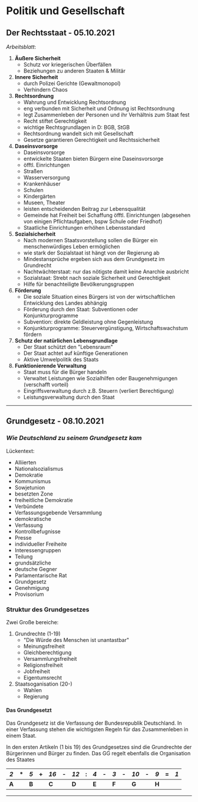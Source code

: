 # Politik und Gesellschaft

## Der Rechtsstaat - 05.10.2021

*Arbeitsblatt*:

1. **Äußere Sicherheit**
   - Schutz vor kriegerischen Überfällen
   - Beziehungen zu anderen Staaten & Militär
2. **Innere Sicherheit**
   - durch Polizei Gerichte (Gewaltmonopol)
   - Verhindern Chaos
3. **Rechtsordnung**
   - Wahrung und Entwicklung Rechtsordnung
   - eng verbunden mit Sicherheit und Ordnung ist Rechtsordnung
   - legt Zusammenleben der Personen und ihr Verhältnis zum Staat fest
   - Recht stiftet Gerechtigkeit
   - wichtige Rechtsgrundlagen in D: BGB, StGB
   - Rechtsordnung wandelt sich mit Gesellschaft
   - Gesetze garantieren Gerechtigkeit und Rechtssicherheit
4. **Daseinsvorsorge**
   - Daseinsvorsorge
   - entwickelte Staaten bieten Bürgern eine Daseinsvorsorge
   - öfftl. Einrichtungen
   - Straßen
   - Wasserversorgung
   - Krankenhäuser
   - Schulen
   - Kindergärten
   - Museen, Theater
   - leisten entscheidenden Beitrag zur Lebensqualität
   - Gemeinde hat Freiheit bei Schaffung öfftl. Einrichtungen (abgesehen von einigen Pflichtaufgaben, bspw Schule oder Friedhof)
   - Staatliche Einrichtungen erhöhen Lebensstandard
5. **Sozialsicherheit**
   - Nach modernen Staatsvorstellung sollen die Bürger ein menschenwürdiges Leben ermöglichen
   - wie stark der Sozialstaat ist hängt von der Regierung ab
   - Mindestansprüche ergeben sich aus dem Grundgesetz im Grundrecht
   - Nachtwächterstaat: nur das nötigste damit keine Anarchie ausbricht
   - Sozialstaat: Strebt nach soziale Sicherheit und Gerechtigkeit
   - Hilfe für benachteiligte Bevölkerungsgruppen
6. **Förderung**
   - Die soziale Situation eines Bürgers ist von der wirtschaftlichen Entwicklung des Landes abhängig
   - Förderung durch den Staat: Subventionen oder Konjunkturprogramme
   - Subvention: direkte Geldleistung ohne Gegenleistung
   - Konjunkturprogramme: Steuervergünstigung, Wirtschaftswachstum fördern
7. **Schutz der natürlichen Lebensgrundlage**
   - Der Staat schützt den "Lebensraum"
   - Der Staat achtet auf künftige Generationen
   - Aktive Umwelpolitik des Staats
8. **Funktionierende Verwaltung**
   - Staat muss für die Bürger handeln
   - Verwaltet Leistungen wie Sozialhilfen oder Baugenehmigungen (verschafft vorteil)
   - Eingriffsverwaltung durch z.B. Steuern (verliert Berechtigung)
   - Leistungsverwaltung durch den Staat

---

## Grundgesetz - 08.10.2021

### *Wie Deutschland zu seinem Grundgesetz kam*

Lückentext:

- Alliierten
- Nationalsozialismus
- Demokratie
- Kommunismus
- Sowjetunion
- besetzten Zone
- freiheitliche Demokratie
- Verbündete
- Verfassungsgebende Versammlung
- demokratische
- Verfassung
- Kontrollbefugnisse
- Presse
- individueller Freiheite
- Interessengruppen
- Teilung
- grundsätzliche
- deutsche Gegner
- Parlamentarische Rat
- Grundgesetz
- Genehmigung
- Provisorium

### Struktur des Grundgesetzes

Zwei Große bereiche:

   1. Grundrechte (1-19)
      - "Die Würde des Menschen ist unantastbar"
      - Meinungsfreiheit
      - Gleichberechtigung
      - Versammlungsfreiheit
      - Religionsfreiheit
      - Jobfreiheit
      - Eigentumsrecht
   2. Staatsoganisation (20-)
      - Wahlen
      - Regierung

#### **Das Grundgesetzt**

Das Grundgesetz ist die Verfassung der Bundesrepublik Deutschland. In einer Verfassung stehen die wichtigsten Regeln für das Zusammenleben in einem Staat.

In den ersten Artikeln (1 bis 19) des Grundgesetzes sind die Grundrechte der Bürgerinnen und Bürger zu finden. Das GG regelt ebenfalls die Organisation des Staates

| *2* | * | *5* | + | *16*| - | *12*| : | *4* | - | *3* | - | *10*| - | *9* | = | ***1*** |
|----|----|----|----|----|----|----|----|----|----|----|----|----|----|----|----|---------|
| **A** | | **B** | | **C** | | **D** | | **E** | | **F** | | **G** | | **H** | |         |

---
